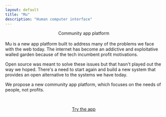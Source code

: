 ```yaml
---
layout: default
title: "Mu"
description: "Human computer interface"
---
```

<center>Community app platform</center>
<br>
<div id="abstract">
Mu is a new app platform built to address many of the problems we 
face with the web today. The internet has become an addictive and exploitative walled garden because 
of the tech incumbent profit motivations.

<p>Open source was meant to solve these issues but
that hasn't played out the way we hoped. There's a need
to start again and build a new system that provides an open alternative
to the systems we have today.</p>
<p>
We propose a new community app platform, which focuses on the needs of people, not profits.
</p>
</div>
<div id="abstract">
  <br>
  <p style="text-align: center;">
    <a href="https://mu.app">Try the app</a>
  </p>
</div>
